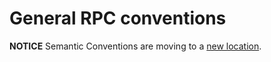 # General RPC conventions

**NOTICE** Semantic Conventions are moving to a
[new location](http://github.com/open-telemetry/semantic-conventions).
